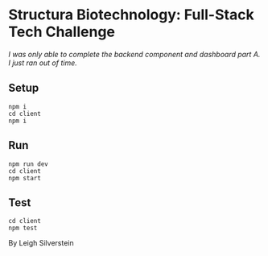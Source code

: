 # Structura Biotechnology: Full-Stack Tech Challenge

*I was only able to complete the backend component and dashboard part A. I just ran out of time.*

## Setup

````
npm i
cd client
npm i
````

## Run
````
npm run dev
cd client
npm start
````

## Test

````
cd client
npm test
````

By Leigh Silverstein

